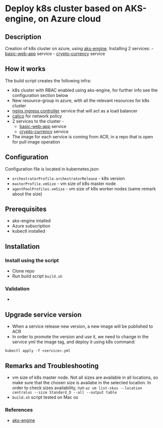# Deploy k8s cluster based on AKS-engine, on Azure cloud

## Description
Creation of k8s cluster on azure, using [aks-engine](https://github.com/Azure/aks-engine). 
Installing 2 services:
    - [basic-web-app](https://github.com/ronpel88/basic-web-app) service
    - [crypto-currency](https://github.com/ronpel88/crypto-currency) service


## How it works 
The build script creates the following infra:
- k8s cluster with RBAC enabled using aks-engine, for further info see the configuration section below
- New resource-group in azure, with all the relevant resources for k8s cluster
- [nginx ingress controller](https://kubernetes.github.io/ingress-nginx/) service that will act as a load balancer
- [calico](https://projectcalico.docs.tigera.io/getting-started/kubernetes/quickstart) for network policy
- 2 services to the cluster - 
    - [basic-web-app](https://github.com/ronpel88/basic-web-app) service
    - [crypto-currency](https://github.com/ronpel88/crypto-currency) service
- The image for each service is coming from ACR, in a repo that is open for pull image operation 


## Configuration
Configuration file is located in kubernetes.json
- `orchestratorProfile.orchestratorRelease` - k8s version
- `masterProfile.vmSize` - vm size of k8s master node
- `agentPoolProfiles.vmSize` - vm size of k8s worker nodes (same remark about the size)

## Prerequisites  
- aks-engine intalled
- Azure subscription
- kubectl installed

## Installation

### Install using the script
- Clone repo
- Run build script `build.sh`

### Validation
-

## Upgrade service version
- When a service release new version, a new image will be published to ACR
- In order to promote the version and use it, we need to change in the service yml the image tag, and deploy it using k8s command: 
```
kubectl apply -f <service>.yml
```

## Remarks and Troubleshooting
- vm size of k8s master node. Not all sizes are available in all locations, so make sure that the chosen size is availabe in the selected location. In order to check sizes availability, run `az vm list-skus --location centralus --size Standard_D --all --output table`
- `build.sh` script tested on Mac os

### References
- [aks-engine](https://github.com/Azure/aks-engine)
